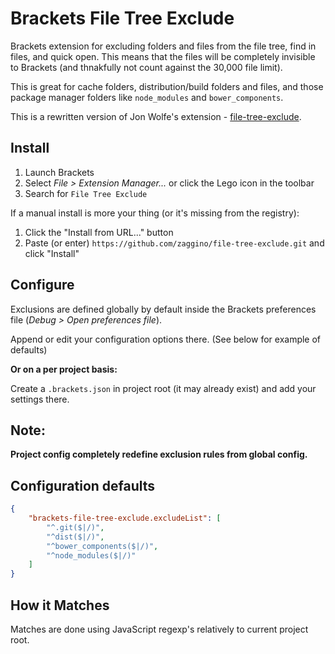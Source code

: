 Brackets File Tree Exclude
===============

Brackets extension for excluding folders and files from the file tree, find in files, and quick open. This means that the files will be completely invisible to Brackets (and thnakfully not count against the 30,000 file limit). 

This is great for cache folders, distribution/build folders and files, and those package manager folders like `node_modules` and `bower_components`.

This is a rewritten version of Jon Wolfe's extension - [file-tree-exclude](https://github.com/JonathanWolfe/file-tree-exclude).

Install
---------------

1. Launch Brackets
2. Select _File > Extension Manager..._ or click the Lego icon in the toolbar
3. Search for `File Tree Exclude`

If a manual install is more your thing (or it's missing from the registry):

1. Click the "Install from URL..." button
2. Paste (or enter) `https://github.com/zaggino/file-tree-exclude.git` and click "Install"

Configure
---------------

Exclusions are defined globally by default inside the Brackets preferences file (_Debug > Open preferences file_).

Append or edit your configuration options there. (See below for example of defaults)

**Or on a per project basis:**

Create a `.brackets.json` in project root (it may already exist) and add your settings there.

Note:
---------------

**Project config completely redefine exclusion rules from global config.**

Configuration defaults
---------------

```JSON
{
	"brackets-file-tree-exclude.excludeList": [
		"^.git($|/)",
        "^dist($|/)",
        "^bower_components($|/)",
        "^node_modules($|/)"
    ]
}
```

How it Matches
---------------
Matches are done using JavaScript regexp's relatively to current project root.
